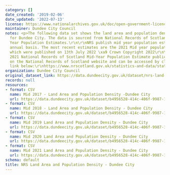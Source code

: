 ```yaml
---
category: []
date_created: '2019-02-06'
date_updated: '2022-07-13'
license: https://www.nationalarchives.gov.uk/doc/open-government-licence/version/3/
maintainer: Dundee City Council
notes: <p>The following data set shows the land area and population density estimate
  for Dundee City. The data is sourced from National Records of Scotland (NRS) Mid
  Year Population Estimates.\r\n\r\nNRS publish mid year population estimates on an
  annual basis. The most recent estimates are the 2021 Mid year population estimates
  which were published on 13th July 2022 \xa9 Crown Copyright 2022\r\n\r\nThe full
  2021 National Records of Scotland Mid-Year Population Estimate publication is available
  on the National Records of Scotland website and can be accessed by clicking on the
  link below:\r\nhttps://www.nrscotland.gov.uk/statistics-and-data/statistics/statistics-by-theme/population/population-estimates/mid-year-population-estimates/mid-2021\r\n</p>
organization: Dundee City Council
original_dataset_link: https://data.dundeecity.gov.uk/dataset/nrs-land-area-and-population-density-dundee-city
records: null
resources:
- format: CSV
  name: Mid 2017 - Land Area and Population Density -Dundee City
  url: https://data.dundeecity.gov.uk/dataset/b4956528-414c-406f-9987-16aac95d3519/resource/93295fe7-a748-420e-a777-a38bc7cfe2e0/download/dundee_mid17_population_density.csv
- format: CSV
  name: Mid 2018 - Land Area and Population Density - Dundee City
  url: https://data.dundeecity.gov.uk/dataset/b4956528-414c-406f-9987-16aac95d3519/resource/f470f1f6-ea3d-42eb-b7a0-54766dc1b454/download/population_density18.csv
- format: CSV
  name: Mid 2019 Land Area and Population Density - Dundee City
  url: https://data.dundeecity.gov.uk/dataset/b4956528-414c-406f-9987-16aac95d3519/resource/0e304651-a519-4916-b1bb-afb61e56647d/download/mid2019_land-area-and-population-density.csv
- format: CSV
  name: Mid 2020 Land Area and Population Density - Dundee City
  url: https://data.dundeecity.gov.uk/dataset/b4956528-414c-406f-9987-16aac95d3519/resource/d08ddf15-9908-4c6f-842d-1262f2e09cef/download/2020_population_density.csv
- format: CSV
  name: Mid 2021 Land Area and Population Density - Dundee City
  url: https://data.dundeecity.gov.uk/dataset/b4956528-414c-406f-9987-16aac95d3519/resource/535ad582-68e7-4985-826c-ba2c51ad3dc1/download/2021_population_land_density-dundeecity.csv
schema: default
title: NRS Land Area and Population Density - Dundee City
---
```

